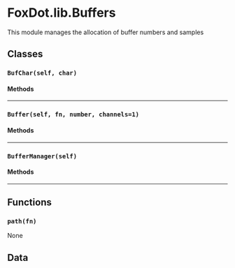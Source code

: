 # FoxDot.lib.Buffers

This module manages the allocation of buffer numbers and samples 

## Classes

### `BufChar(self, char)`



#### Methods

---

### `Buffer(self, fn, number, channels=1)`



#### Methods

---

### `BufferManager(self)`



#### Methods

---

## Functions

### `path(fn)`

None

## Data


